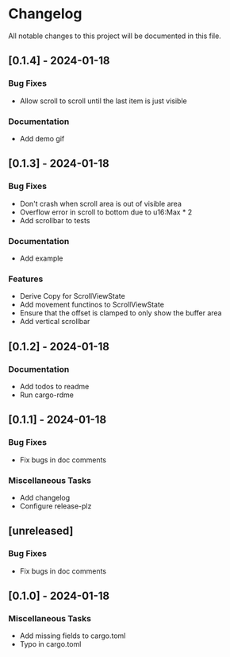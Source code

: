 # Changelog

All notable changes to this project will be documented in this file.

## [0.1.4] - 2024-01-18

### Bug Fixes

- Allow scroll to scroll until the last item is just visible

### Documentation

- Add demo gif

<!-- generated by git-cliff -->
## [0.1.3] - 2024-01-18

### Bug Fixes

- Don't crash when scroll area is out of visible area
- Overflow error in scroll to bottom due to u16:Max * 2
- Add scrollbar to tests

### Documentation

- Add example

### Features

- Derive Copy for ScrollViewState
- Add movement functinos to ScrollViewState
- Ensure that the offset is clamped to only show the buffer area
- Add vertical scrollbar

<!-- generated by git-cliff -->
## [0.1.2] - 2024-01-18

### Documentation

- Add todos to readme
- Run cargo-rdme

<!-- generated by git-cliff -->
## [0.1.1] - 2024-01-18

### Bug Fixes

- Fix bugs in doc comments

### Miscellaneous Tasks

- Add changelog
- Configure release-plz

<!-- generated by git-cliff -->
## [unreleased]

### Bug Fixes

- Fix bugs in doc comments

## [0.1.0] - 2024-01-18

### Miscellaneous Tasks

- Add missing fields to cargo.toml
- Typo in cargo.toml

<!-- generated by git-cliff -->
